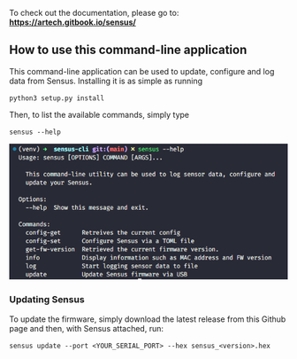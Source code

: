 To check out the documentation, please go to: **https://artech.gitbook.io/sensus/**

## How to use this command-line application
This command-line application can be used to update, configure and log data from Sensus. Installing it is as simple as running

```
python3 setup.py install
```

Then, to list the available commands, simply type

```
sensus --help
```

![Sensus-Help](img/sensus-help.png)

### Updating Sensus
To update the firmware, simply download the latest release from this Github page and then, with Sensus attached, run:

```
sensus update --port <YOUR_SERIAL_PORT> --hex sensus_<version>.hex
```
